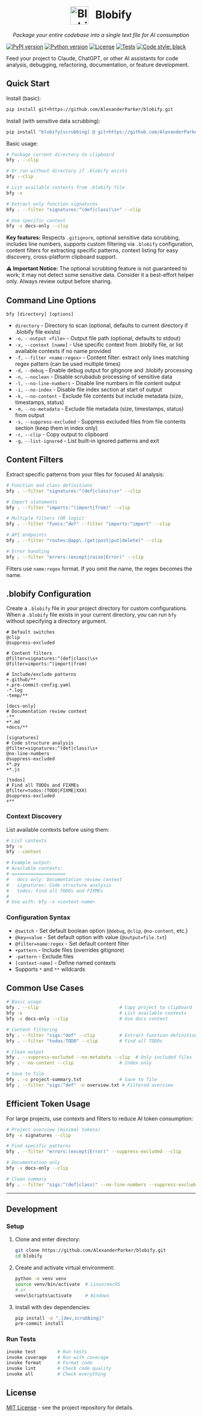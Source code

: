 <div align="center">
  <h1>
    <picture>
      <source media="(prefers-color-scheme: dark)" srcset="misc/blobify-light.svg">
      <source media="(prefers-color-scheme: light)" srcset="misc/blobify-dark.svg">
      <img alt="Blobify" src="misc/blobify-dark.svg" width="48" height="48" style="vertical-align: middle; margin-right: 12px;">
    </picture>
    Blobify
  </h1>
  <p><em>Package your entire codebase into a single text file for AI consumption</em></p>
</div>

[![PyPI version](https://img.shields.io/pypi/v/blobify)](https://pypi.org/project/blobify/)
[![Python version](https://img.shields.io/pypi/pyversions/blobify)](https://pypi.org/project/blobify/)
[![License](https://img.shields.io/pypi/l/blobify)](https://github.com/AlexanderParker/blobify/blob/main/LICENSE)
[![Tests](https://img.shields.io/github/actions/workflow/status/AlexanderParker/blobify/test.yml?branch=main&label=tests)](https://github.com/AlexanderParker/blobify/actions)
[![Code style: black](https://img.shields.io/badge/code%20style-black-000000.svg)](https://github.com/psf/black)

Feed your project to Claude, ChatGPT, or other AI assistants for code analysis, debugging, refactoring, documentation, or feature development.

## Quick Start

Install (basic):

```bash
pip install git+https://github.com/AlexanderParker/blobify.git
```

Install (with sensitive data scrubbing):

```bash
pip install "blobify[scrubbing] @ git+https://github.com/AlexanderParker/blobify.git"
```

Basic usage:

```bash
# Package current directory to clipboard
bfy . --clip

# Or run without directory if .blobify exists
bfy --clip

# List available contexts from .blobify file
bfy -x

# Extract only function signatures
bfy . --filter "signatures:^(def|class)\s+" --clip

# Use specific context
bfy -x docs-only --clip
```

**Key features:** Respects `.gitignore`, optional sensitive data scrubbing, includes line numbers, supports custom filtering via `.blobify` configuration, content filters for extracting specific patterns, context listing for easy discovery, cross-platform clipboard support.

**⚠️ Important Notice:** The optional scrubbing feature is not guaranteed to work; it may not detect some sensitive data. Consider it a best-effort helper only. Always review output before sharing.

## Command Line Options

```
bfy [directory] [options]
```

- `directory` - Directory to scan (optional, defaults to current directory if .blobify file exists)
- `-o,` `--output <file>` - Output file path (optional, defaults to stdout)
- `-x,` `--context [name]` - Use specific context from .blobify file, or list available contexts if no name provided
- `-f,` `--filter <name:regex>` - Content filter: extract only lines matching regex pattern (can be used multiple times)
- `-d,` `--debug` - Enable debug output for gitignore and .blobify processing
- `-n,` `--noclean` - Disable scrubadub processing of sensitive data
- `-l,` `--no-line-numbers` - Disable line numbers in file content output
- `-i,` `--no-index` - Disable file index section at start of output
- `-k,` `--no-content` - Exclude file contents but include metadata (size, timestamps, status)
- `-m,` `--no-metadata` - Exclude file metadata (size, timestamps, status) from output
- `-s,` `--suppress-excluded` - Suppress excluded files from file contents section (keep them in index only)
- `-c,` `--clip` - Copy output to clipboard
- `-g,` `--list-ignored` - List built-in ignored patterns and exit

## Content Filters

Extract specific patterns from your files for focused AI analysis:

```bash
# Function and class definitions
bfy . --filter "signatures:^(def|class)\s+" --clip

# Import statements
bfy . --filter "imports:^(import|from)" --clip

# Multiple filters (OR logic)
bfy . --filter "funcs:^def" --filter "imports:^import" --clip

# API endpoints
bfy . --filter "routes:@app\.(get|post|put|delete)" --clip

# Error handling
bfy . --filter "errors:(except|raise|Error)" --clip
```

Filters use `name:regex` format. If you omit the name, the regex becomes the name.

## .blobify Configuration

Create a `.blobify` file in your project directory for custom configurations. When a `.blobify` file exists in your current directory, you can run `bfy` without specifying a directory argument.

```
# Default switches
@clip
@suppress-excluded

# Content filters
@filter=signatures:^(def|class)\s+
@filter=imports:^(import|from)

# Include/exclude patterns
+.github/**
+.pre-commit-config.yaml
-*.log
-temp/**

[docs-only]
# Documentation review context
-**
+*.md
+docs/**

[signatures]
# Code structure analysis
@filter=signatures:^(def|class)\s+
@no-line-numbers
@suppress-excluded
+*.py
+*.js

[todos]
# Find all TODOs and FIXMEs
@filter=todos:(TODO|FIXME|XXX)
@suppress-excluded
+**
```

### Context Discovery

List available contexts before using them:

```bash
# List contexts
bfy -x
bfy --context

# Example output:
# Available contexts:
# ====================
#   docs-only: Documentation review context
#   signatures: Code structure analysis
#   todos: Find all TODOs and FIXMEs
#
# Use with: bfy -x <context-name>
```

### Configuration Syntax

- `@switch` - Set default boolean option (`@debug`, `@clip`, `@no-content`, etc.)
- `@key=value` - Set default option with value (`@output=file.txt`)
- `@filter=name:regex` - Set default content filter
- `+pattern` - Include files (overrides gitignore)
- `-pattern` - Exclude files
- `[context-name]` - Define named contexts
- Supports `*` and `**` wildcards

## Common Use Cases

```bash
# Basic usage
bfy . --clip                              # Copy project to clipboard
bfy -x                                    # List available contexts
bfy -x docs-only --clip                   # Use docs context

# Content filtering
bfy . --filter "sigs:^def" --clip         # Extract function definitions
bfy . --filter "todos:TODO" --clip        # Find all TODOs

# Clean output
bfy . --suppress-excluded --no-metadata --clip  # Only included files
bfy . --no-content --clip                 # Index only

# Save to file
bfy . -o project-summary.txt              # Save to file
bfy . --filter "sigs:^def" -o overview.txt # Filtered overview
```

## Efficient Token Usage

For large projects, use contexts and filters to reduce AI token consumption:

```bash
# Project overview (minimal tokens)
bfy -x signatures --clip

# Find specific patterns
bfy . --filter "errors:(except|Error)" --suppress-excluded --clip

# Documentation only
bfy -x docs-only --clip

# Clean summary
bfy . --filter "sigs:^(def|class)" --no-line-numbers --suppress-excluded --clip
```

---

## Development

### Setup

1. Clone and enter directory:

   ```bash
   git clone https://github.com/AlexanderParker/blobify.git
   cd blobify
   ```

2. Create and activate virtual environment:

   ```bash
   python -m venv venv
   source venv/bin/activate  # Linux/macOS
   # or
   venv\Scripts\activate     # Windows
   ```

3. Install with dev dependencies:
   ```bash
   pip install -e ".[dev,scrubbing]"
   pre-commit install
   ```

### Run Tests

```bash
invoke test        # Run tests
invoke coverage    # Run with coverage
invoke format      # Format code
invoke lint        # Check code quality
invoke all         # Check everything
```

## License

[MIT License](LICENSE) - see the project repository for details.
